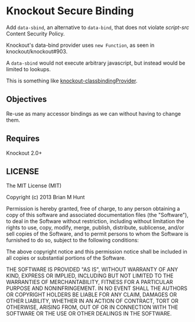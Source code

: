 Knockout Secure Binding
=======================

Add `data-sbind`, an alternative to `data-bind`, that does not violate
*script-src* Content Security Policy.

Knockout's data-bind provider uses `new Function`, as seen in knockout/knockout#903.

A `data-sbind` would not execute arbitrary javascript, but instead would be limited to lookups.

This is something like [knockout-classbindingProvider](`https://github.com/rniemeyer/knockout-classBindingProvider`).

Objectives
---
Re-use as many accessor bindings as we can without having to change them.

Requires
---

Knockout 2.0+

LICENSE
---

The MIT License (MIT)

Copyright (c) 2013 Brian M Hunt

Permission is hereby granted, free of charge, to any person obtaining a
copy of this software and associated documentation files (the "Software"),
to deal in the Software without restriction, including without limitation
the rights to use, copy, modify, merge, publish, distribute, sublicense,
and/or sell copies of the Software, and to permit persons to whom the
Software is furnished to do so, subject to the following conditions:

The above copyright notice and this permission notice shall be included in
all copies or substantial portions of the Software.

THE SOFTWARE IS PROVIDED "AS IS", WITHOUT WARRANTY OF ANY KIND, EXPRESS OR
IMPLIED, INCLUDING BUT NOT LIMITED TO THE WARRANTIES OF MERCHANTABILITY,
FITNESS FOR A PARTICULAR PURPOSE AND NONINFRINGEMENT. IN NO EVENT SHALL THE
AUTHORS OR COPYRIGHT HOLDERS BE LIABLE FOR ANY CLAIM, DAMAGES OR OTHER
LIABILITY, WHETHER IN AN ACTION OF CONTRACT, TORT OR OTHERWISE, ARISING FROM,
OUT OF OR IN CONNECTION WITH THE SOFTWARE OR THE USE OR OTHER DEALINGS IN THE
SOFTWARE.

